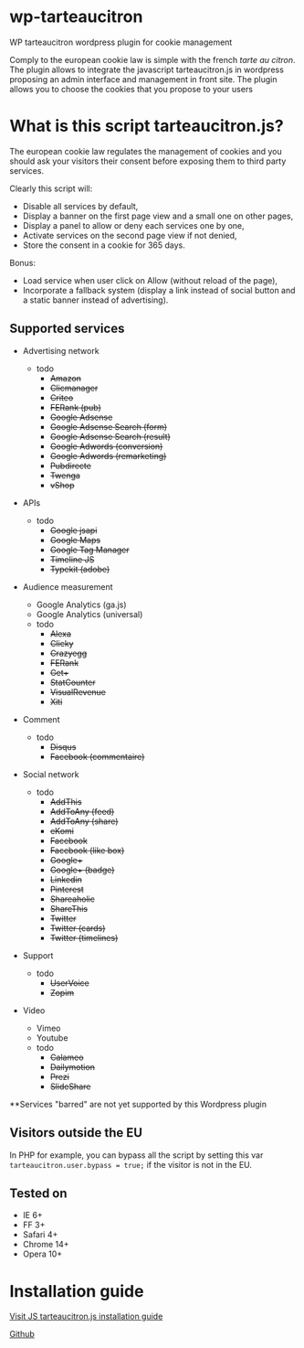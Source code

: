 wp-tarteaucitron
================

WP tarteaucitron wordpress plugin for cookie management

Comply to the european cookie law is simple with the french *tarte au citron*.
The plugin allows to integrate the javascript tarteaucitron.js in wordpress proposing an admin interface and management in front site. The plugin allows you to choose the cookies that you propose to your users

# What is this script tarteaucitron.js?
The european cookie law regulates the management of cookies and you should ask your visitors their consent before exposing them to third party services.

Clearly this script will:
- Disable all services by default,
- Display a banner on the first page view and a small one on other pages,
- Display a panel to allow or deny each services one by one,
- Activate services on the second page view if not denied,
- Store the consent in a cookie for 365 days.

Bonus:
- Load service when user click on Allow (without reload of the page),
- Incorporate a fallback system (display a link instead of social button and a static banner instead of advertising).

## Supported services
* Advertising network
  * todo
    * ~~Amazon~~
    * ~~Clicmanager~~
    * ~~Criteo~~
    * ~~FERank (pub)~~
    * ~~Google Adsense~~
    * ~~Google Adsense Search (form)~~
    * ~~Google Adsense Search (result)~~
    * ~~Google Adwords (conversion)~~
    * ~~Google Adwords (remarketing)~~
    * ~~Pubdirecte~~
    * ~~Twenga~~
    * ~~vShop~~

* APIs
  * todo
    * ~~Google jsapi~~
    * ~~Google Maps~~
    * ~~Google Tag Manager~~
    * ~~Timeline JS~~
    * ~~Typekit (adobe)~~

* Audience measurement
  * Google Analytics (ga.js)
  * Google Analytics (universal)
  * todo
    * ~~Alexa~~
    * ~~Clicky~~
    * ~~Crazyegg~~
    * ~~FERank~~
    * ~~Get+~~
    * ~~StatCounter~~
    * ~~VisualRevenue~~
    * ~~Xiti~~

* Comment
  * todo
    * ~~Disqus~~
    * ~~Facebook (commentaire)~~

* Social network
  * todo
    * ~~AddThis~~
    * ~~AddToAny (feed)~~
    * ~~AddToAny (share)~~
    * ~~eKomi~~
    * ~~Facebook~~
    * ~~Facebook (like box)~~
    * ~~Google+~~
    * ~~Google+ (badge)~~
    * ~~Linkedin~~
    * ~~Pinterest~~
    * ~~Shareaholic~~
    * ~~ShareThis~~
    * ~~Twitter~~
    * ~~Twitter (cards)~~
    * ~~Twitter (timelines)~~

* Support
  * todo
    * ~~UserVoice~~
    * ~~Zopim~~

* Video
  * Vimeo
  * Youtube
  * todo
    * ~~Calameo~~
    * ~~Dailymotion~~
    * ~~Prezi~~
    * ~~SlideShare~~

**Services "barred" are not yet supported by this Wordpress plugin

## Visitors outside the EU
In PHP for example, you can bypass all the script by setting this var `tarteaucitron.user.bypass = true;` if the visitor is not in the EU.

## Tested on
- IE 6+
- FF 3+
- Safari 4+
- Chrome 14+
- Opera 10+

# Installation guide
[Visit JS tarteaucitron.js installation guide](https://opt-out.ferank.eu/fr/install/)

[Github](https://github.com/AmauriC/tarteaucitron.js/)

